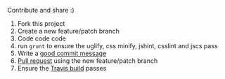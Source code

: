 Contribute and share :)

1. Fork this project
1. Create a new feature/patch branch
1. Code code code
1. run `grunt` to ensure the uglify, css minify, jshint, csslint and jscs pass
1. Write a [good commit message](http://tbaggery.com/2008/04/19/a-note-about-git-commit-messages.html)
1. [Pull request](https://help.github.com/articles/using-pull-requests) using the new feature/patch branch
1. Ensure the [Travis build](https://travis-ci.org/webuildsg/webuild) passes
